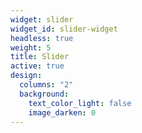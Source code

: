 ```yaml
---
widget: slider
widget_id: slider-widget
headless: true
weight: 5
title: Slider
active: true
design:
  columns: "2"
  background:
    text_color_light: false
    image_darken: 0
---
```

